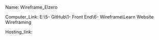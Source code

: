 
Name: Wireframe_Elzero

Computer_Link: E:\5- GitHub\1- Front End\6- Wireframe\Learn Website Wireframing

Hosting_link:

